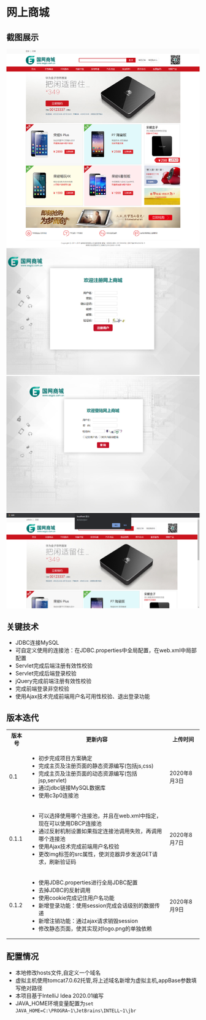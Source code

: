 <html>
<body>
<h1>网上商城</h1>
<h2>截图展示</h2>
<img src="./img/index.png" alt="首页" /><br />
<img src="./img/regist.png" alt="注册页面" /><br />
<img src="./img/login.png" alt="登录页面" /><br />
<img src="./img/logout.PNG" alt="注销页面" /><br />
<h2>关键技术</h2>
<ul>
    <li>JDBC连接MySQL</li>
    <li>可自定义使用的连接池：在JDBC.properties中全局配置，在web.xml中局部配置</li>
    <li>Servlet完成后端注册有效性校验</li>
    <li>Servlet完成后端登录校验</li>
    <li>jQuery完成前端注册有效性校验</li>
    <li>完成前端登录非空校验</li>
    <li>使用Ajax技术完成前端用户名可用性校验、退出登录功能</li>
</ul>
<h2>版本迭代</h2>
<table>
    <tr>
        <th>版本号</th>
        <th>更新内容</th>
        <th>上传时间</th>
    </tr>
    <tr>
        <td>0.1</td>
        <td>
            <ul>
                <li>初步完成项目方案确定</li>
                <li>完成主页及注册页面的静态资源编写(包括js,css)</li>
                <li>完成主页及注册页面的动态资源编写(包括jsp,servlet)</li>
                <li>通过jdbc链接MySQL数据库</li>
                <li>使用c3p0连接池</li>
            </ul>
        </td>
        <td>2020年8月3日</td>
    </tr>
    <tr>
        <td>0.1.1</td>
        <td>
            <ul>
                <li>可以选择使用哪个连接池，并且在web.xml中指定，现在可以使用DBCP连接池</li>
                <li>通过反射机制设置如果指定连接池调用失败，再调用哪个连接池</li>
                <li>使用Ajax技术完成前端用户名校验</li>
                <li>更改img标签的src属性，使浏览器异步发送GET请求，刷新验证码</li>
            </ul>
        </td>
        <td>2020年8月7日</td>
    </tr>
    <tr>
        <td>0.1.2</td>
        <td>
            <ul>
                <li>使用JDBC.properties进行全局JDBC配置</li>
                <li>去掉JDBC的反射调用</li>
                <li>使用cookie完成记住用户名功能</li>
                <li>新增登录功能：使用session完成会话级别的数据传递</li>
                <li>新增注销功能：通过ajax请求销毁session</li>
                <li>修改静态页面，使其实现对logo.png的单独依赖</li>
            </ul>
        </td>
        <td>2020年8月9日</td>
    </tr>
</table>
<h2>配置情况</h2>
<ul>
<li>本地修改hosts文件,自定义一个域名</li>
<li>虚拟主机使用tomcat7.0.62托管,将上述域名新增为虚拟主机,appBase参数填写绝对路径</li>
<li>本项目基于IntelliJ Idea 2020.01编写</li>
<li>JAVA_HOME环境变量配置为<code>set JAVA_HOME=C:\PROGRA~1\JetBrains\INTELL~1\jbr</code></li>
</ul>
</body>
</html>

